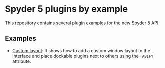 # Spyder 5 plugins by example

This repository contains several plugin examples for the new Spyder 5 API.

## Examples

* [Custom layout](./spyder-custom-layout): It shows how to add a custom window layout to the interface and place dockable plugins next to others using the `TABIFY` attribute.
